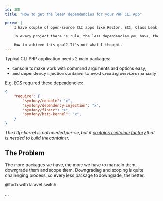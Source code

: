 ```yaml
---
id: 388
title: "How to get the least dependencies for your PHP CLI App"

perex: |
    I have couple of open-source CLI apps like Rector, ECS, Class Leak, Lines and private ones like Cleaning Checklist, Fixai and Entropy. All of them run in command line and some of them [are downgraded to PHP 7.2](/blog/how-to-release-php-81-and-72-package-in-the-same-repository).

    In every project there is rule, the less dependencies you have, the less work to maintain them. With CLI apps distributed with scoped and downgraded /vendor included, this applies twice.

    How to achieve this goal? It's not what I thought.
---
```


Typical CLI PHP application needs 2 main packages:

* console to make work with command arguments and options easy,
* and dependency injection container to avoid creating services manually

E.g. ECS required these dependencies:

```json
{
    "require": {
        "symfony/console": "x",
        "symfony/dependency-injection": "x",
        "symfony/finder": "x",
        "symfony/http-kernel": "x",
    }
}
```

*The http-kernel is not needed per-se, but it [contains container factory](https://www.reddit.com/r/PHP/comments/159lc7j/comment/jtihjh7/?utm_source=share&utm_medium=web2x&context=3) that is needed to build the container.*


## The Problem

The more packages we have, the more we have to maintain them, downgrade them and scope them. Downgrading and scoping is quite challenging process, so every less package to downgrade, the better.


@todo with laravel switch



...

